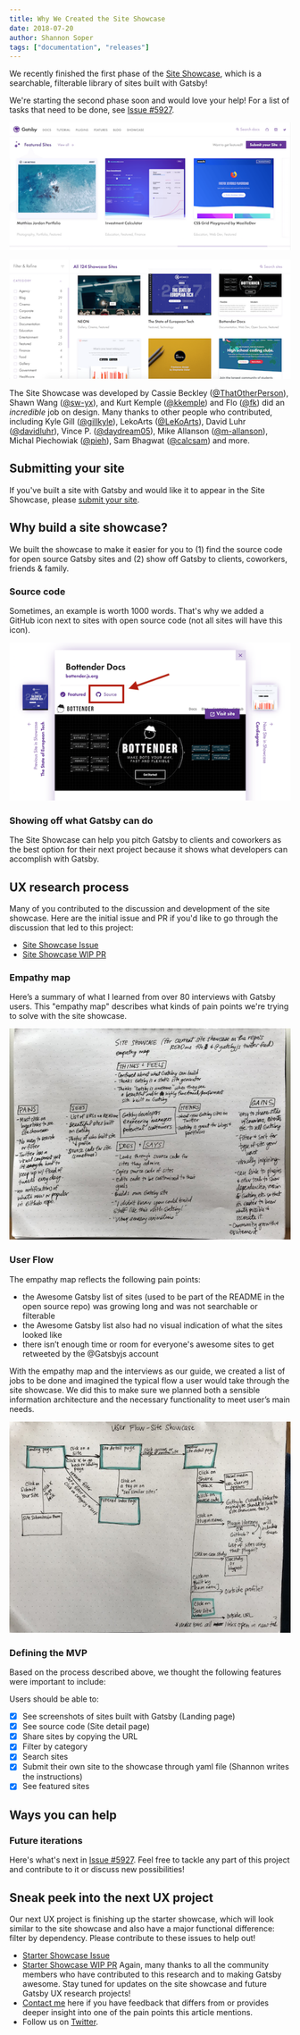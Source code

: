 ```yaml
---
title: Why We Created the Site Showcase
date: 2018-07-20
author: Shannon Soper
tags: ["documentation", "releases"]
---
```


We recently finished the first phase of the [Site Showcase](/showcase), which is a searchable, filterable library of sites built with Gatsby!

We're starting the second phase soon and would love your help! For a list of tasks that need to be done, see [Issue #5927](https://github.com/gatsbyjs/gatsby/issues/5927).

![Featured Sites](featured-sites.png)

![Filtered Sites](filtered-sites.png)

The Site Showcase was developed by Cassie Beckley ([@ThatOtherPerson](https://github.com/ThatOtherPerson)), Shawn Wang ([@sw-yx](https://github.com/sw-yx)), and Kurt Kemple ([@kkemple](https://github.com/kkemple)) and Flo ([@fk](https://github.com/fk)) did an _incredible_ job on design. Many thanks to other people who contributed, including Kyle Gill ([@gillkyle](https://github.com/gillkyle)), LekoArts ([@LeKoArts](https://github.com/LeKoArts)), David Luhr ([@davidluhr](https://github.com/davidluhr)), Vince P. ([@daydream05](https://github.com/daydream05)), Mike Allanson ([@m-allanson](https://github.com/m-allanson)), Michal Piechowiak ([@pieh](https://github.com/pieh)), Sam Bhagwat ([@calcsam](https://github.com/calcsam)) and more.

## Submitting your site

If you've built a site with Gatsby and would like it to appear in the Site Showcase, please [submit your site](https://gatsbyjs.org/contributing/site-showcase-submissions).

## Why build a site showcase?

We built the showcase to make it easier for you to (1) find the source code for open source Gatsby sites and (2) show off Gatsby to clients, coworkers, friends & family.

### Source code

Sometimes, an example is worth 1000 words. That's why we added a GitHub icon next to sites with open source code (not all sites will have this icon).

![Site Showcase Source Code Available Icon](site-showcase-source-code.png)

### Showing off what Gatsby can do

The Site Showcase can help you pitch Gatsby to clients and coworkers as the best option for their next project because it shows what developers can accomplish with Gatsby.

## UX research process

Many of you contributed to the discussion and development of the site showcase. Here are the initial issue and PR if you'd like to go through the discussion that led to this project:

- [Site Showcase Issue](https://github.com/gatsbyjs/gatsby/issues/4392)
- [Site Showcase WIP PR](https://github.com/gatsbyjs/gatsby/pull/5524)

### Empathy map

Here’s a summary of what I learned from over 80 interviews with Gatsby users. This "empathy map" describes what kinds of pain points we're trying to solve with the site showcase.

![Empathy Map Site Showcase](empathy-map-site-showcase.jpg)

### User Flow

The empathy map reflects the following pain points:

- the Awesome Gatsby list of sites (used to be part of the README in the open source repo) was growing long and was not searchable or filterable
- the Awesome Gatsby list also had no visual indication of what the sites looked like
- there isn’t enough time or room for everyone's awesome sites to get retweeted by the @Gatsbyjs account

With the empathy map and the interviews as our guide, we created a list of jobs to be done and imagined the typical flow a user would take through the site showcase. We did this to make sure we planned both a sensible information architecture and the necessary functionality to meet user’s main needs.

![User flow](user-flow-site-showcase.jpg)

### Defining the MVP

Based on the process described above, we thought the following features were important to include:

Users should be able to:

- [x] See screenshots of sites built with Gatsby (Landing page)
- [x] See source code (Site detail page)
- [x] Share sites by copying the URL
- [x] Filter by category
- [x] Search sites
- [x] Submit their own site to the showcase through yaml file (Shannon writes the instructions)
- [x] See featured sites

## Ways you can help

### Future iterations

Here's what's next in [Issue #5927](https://github.com/gatsbyjs/gatsby/issues/5927). Feel free to tackle any part of this project and contribute to it or discuss new possibilities!

## Sneak peek into the next UX project

Our next UX project is finishing up the starter showcase, which will look similar to the site showcase and also have a major functional difference: filter by dependency. Please contribute to these issues to help out!

- [Starter Showcase Issue](https://github.com/gatsbyjs/gatsby/issues/5334)
- [Starter Showcase WIP PR](https://github.com/gatsbyjs/gatsby/pull/5831)
  Again, many thanks to all the community members who have contributed to this research and to making Gatsby awesome. Stay tuned for updates on the site showcase and future Gatsby UX research projects!
- [Contact me](https://twitter.com/shannonb_ux/status/938551014956732418) here if you have feedback that differs from or provides deeper insight into one of the pain points this article mentions.
- Follow us on [Twitter](https://twitter.com/gatsbyjs).
